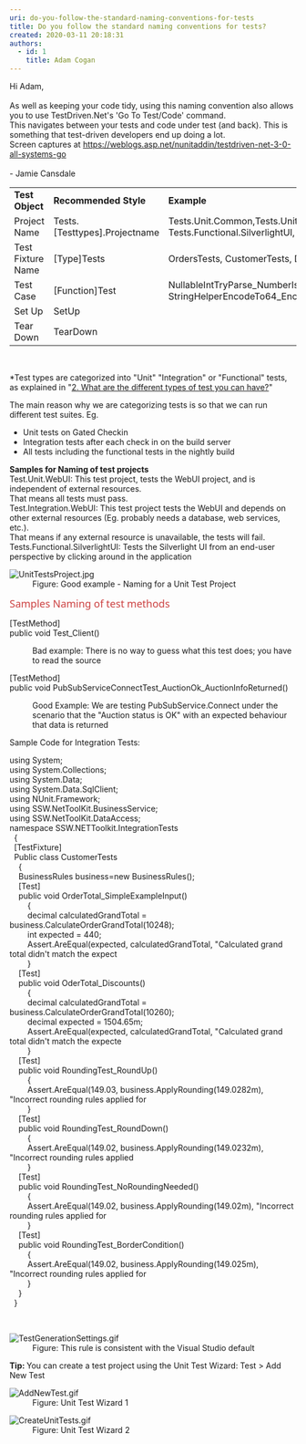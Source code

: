 ```yaml
---
uri: do-you-follow-the-standard-naming-conventions-for-tests
title: Do you follow the standard naming conventions for tests?
created: 2020-03-11 20:18:31
authors:
  - id: 1
    title: Adam Cogan
---
```





<span class='intro'> <p class="ssw15-rteElement-Reference">Hi Adam,<br><br>As well as keeping your code tidy, using this naming convention also allows you to use TestDriven.Net's 'Go To Test/Code' command.<br>This navigates between your tests and code under test (and back). This is something that test-driven developers end up doing a lot.<br>Screen captures at <a href="https&#58;//weblogs.asp.net/nunitaddin/testdriven-net-3-0-all-systems-go">https&#58;//weblogs.asp.net/nunitaddin/testdriven-net-3-0-all-systems-go</a><br><br>- Jamie Cansdale<br></p> </span>

<table cellspacing="0" width="100%" class="ssw15-rteTable-default"><tbody><tr><td class="ssw15-rteTable-default" style="width&#58;33.3333%;"> 
            <strong>Test Object</strong></td><td class="ssw15-rteTable-default" style="width&#58;33.3333%;"> 
            <strong>Recommended Style</strong></td><td class="ssw15-rteTable-default" style="width&#58;33.3333%;"> 
            <strong>Example</strong></td></tr><tr><td class="ssw15-rteTable-default">Project Name</td><td class="ssw15-rteTable-default">Tests.[Testtypes].Projectname</td><td class="ssw15-rteTable-default">Tests.Unit.Common,Tests.Unit.WebFrontend,Test.Integration.MainWCFService<br>Tests.Functional.SilverlightUI, Tests.Functional.WebUI *</td></tr><tr><td class="ssw15-rteTable-default">Test Fixture Name</td><td class="ssw15-rteTable-default">[Type]Tests</td><td class="ssw15-rteTable-default">OrdersTests, CustomerTests, DeveloperTests</td></tr><tr><td class="ssw15-rteTable-default">Test Case</td><td class="ssw15-rteTable-default">[Function]Test</td><td class="ssw15-rteTable-default">NullableIntTryParse_NumberIsValid1_Return1, StringHelperEncodeTo64_EncodeAndUnencodeString_ReturnSameString</td></tr><tr><td class="ssw15-rteTable-default">Set Up</td><td class="ssw15-rteTable-default">SetUp</td><td class="ssw15-rteTable-default">&#160;</td></tr><tr><td class="ssw15-rteTable-default">Tear Down</td><td class="ssw15-rteTable-default">TearDown</td><td class="ssw15-rteTable-default">&#160;</td></tr></tbody></table><p> 
   <br> 
</p><p>*Test types are categorized into &quot;Unit&quot; &quot;Integration&quot; or &quot;Functional&quot; tests, as explained in &quot;<a href="https&#58;//www.ssw.com.au/ssw/Standards/Rules/RulesToBetterUnitTests.aspx#TypesOfTests">2. What are the different types of test you can have?</a>&quot;</p><p>The main reason why we are categorizing tests is so that we can run different test suites. Eg.</p><ul><li>Unit tests on Gated Checkin</li><li>Integration tests after each check in on the build server</li><li>All tests including the functional tests in the nightly build</li></ul><p> 
   <strong>Samples for Naming of test projects</strong><br>Test.Unit.WebUI&#58; This test project, tests the WebUI project, and is independent of external resources.<br>That means all tests must pass.<br>Test.Integration.WebUI&#58; This test project tests the WebUI and depends on other external resources (Eg. probably needs a database, web services, etc.).<br>That means if any external resource is unavailable, the tests will fail.<br>Tests.Functional.SilverlightUI&#58; Tests the Silverlight UI from an end-user perspective by clicking around in the application</p><dl class="goodImage"><dt>
      <img src="/PublishingImages/UnitTestsProject.jpg" alt="UnitTestsProject.jpg" />
   </dt><dd>Figure&#58; Good example - Naming for a Unit Test Project</dd></dl> 
<span style="color&#58;#cc4141;font-family&#58;&quot;segoe ui&quot;, &quot;trebuchet ms&quot;, tahoma, arial, verdana, sans-serif;font-size&#58;18px;">Samples Naming of test methods​​​</span>
<p class="ssw15-rteElement-CodeArea"> [TestMethod]<br> public void Test_Client()</p><dd class="ssw15-rteElement-FigureBad">Bad example&#58; There is no way to guess what this test does; you have to read the source​​<br></dd><p class="ssw15-rteElement-CodeArea"> [TestMethod]<br> public void PubSubServiceConnectTest_AuctionOk_AuctionInfoReturned()</p><dd class="ssw15-rteElement-FigureGood">Good Example&#58; We are testing PubSubSe​rvice.Connect under the scenario that the &quot;Auction status is OK&quot; with an expected behaviour that data is returned</dd><p>Sample Code for Integration Tests&#58;</p><p class="ssw15-rteElement-CodeArea">using System;<br>using System.Collections;<br>using System.Data;<br>using System.Data.SqlClient;<br>using NUnit.Framework;<br>using SSW.NetToolKit.BusinessService;<br>using SSW.NetToolKit.DataAccess;<br>namespace SSW.NETToolkit.IntegrationTests<br>&#160;&#160;&#123;<br>&#160;&#160;[TestFixture]<br>&#160;&#160;Public class CustomerTests<br>&#160;&#160;&#160;&#160;&#123;<br>&#160;&#160;&#160;&#160;BusinessRules business=new BusinessRules(); 
   <br>&#160;&#160;&#160;&#160;[Test]<br>&#160;&#160;&#160;&#160;public void OrderTotal_SimpleExampleInput()<br>&#160;&#160;&#160;&#160;&#160;&#160;&#160;&#160;&#123;<br>&#160;&#160;&#160;&#160;&#160;&#160;&#160;&#160;decimal calculatedGrandTotal = business.CalculateOrderGrandTotal(10248);<br>&#160;&#160;&#160;&#160;&#160;&#160;&#160;&#160;int expected = 440;<br>&#160;&#160;&#160;&#160;&#160;&#160;&#160;&#160;Assert.AreEqual(expected, calculatedGrandTotal, &quot;Calculated grand total didn't match the expect<br>&#160;&#160;&#160;&#160;&#160;&#160;&#160;&#160;&#125;<br>&#160;&#160;&#160;&#160;[Test]<br>&#160;&#160;&#160;&#160;public void OderTotal_Discounts()<br>&#160;&#160;&#160;&#160;&#160;&#160;&#160;&#160;&#123;<br>&#160;&#160;&#160;&#160;&#160;&#160;&#160;&#160;decimal calculatedGrandTotal = business.CalculateOrderGrandTotal(10260);<br>&#160;&#160;&#160;&#160;&#160;&#160;&#160;&#160;decimal expected = 1504.65m;<br>&#160;&#160;&#160;&#160;&#160;&#160;&#160;&#160;Assert.AreEqual(expected, calculatedGrandTotal, &quot;Calculated grand total didn't match the expecte<br>&#160;&#160;&#160;&#160;&#160;&#160;&#160;&#160;&#125;<br>&#160;&#160;&#160;&#160;[Test]<br>&#160;&#160;&#160;&#160;public void RoundingTest_RoundUp()<br>&#160;&#160;&#160;&#160;&#160;&#160;&#160;&#160;&#123;<br>&#160;&#160;&#160;&#160;&#160;&#160;&#160;&#160;Assert.AreEqual(149.03, business.ApplyRounding(149.0282m), &quot;Incorrect rounding rules applied for<br>&#160;&#160;&#160;&#160;&#160;&#160;&#160;&#160;&#125;<br>&#160;&#160;&#160;&#160;[Test]<br>&#160;&#160;&#160;&#160;public void RoundingTest_RoundDown()<br>&#160;&#160;&#160;&#160;&#160;&#160;&#160;&#160;&#123;<br>&#160;&#160;&#160;&#160;&#160;&#160;&#160;&#160;Assert.AreEqual(149.02, business.ApplyRounding(149.0232m), &quot;Incorrect rounding rules applied 
   <br>&#160;&#160;&#160;&#160;&#160;&#160;&#160;&#160;&#125;<br>&#160;&#160;&#160;&#160;[Test]<br>&#160;&#160;&#160;&#160;public void RoundingTest_NoRoundingNeeded()<br>&#160;&#160;&#160;&#160;&#160;&#160;&#160;&#160;&#123;<br>&#160;&#160;&#160;&#160;&#160;&#160;&#160;&#160;Assert.AreEqual(149.02, business.ApplyRounding(149.02m), &quot;Incorrect rounding rules applied for 
   <br>&#160;&#160;&#160;&#160;&#160;&#160;&#160;&#160;&#125;<br>&#160;&#160;&#160;&#160;[Test]<br>&#160;&#160;&#160;&#160;public void RoundingTest_BorderCondition()<br>&#160;&#160;&#160;&#160;&#160;&#160;&#160;&#160;&#123;<br>&#160;&#160;&#160;&#160;&#160;&#160;&#160;&#160;Assert.AreEqual(149.02, business.ApplyRounding(149.025m), &quot;Incorrect rounding rules applied for<br>&#160;&#160;&#160;&#160;&#160;&#160;&#160;&#160;&#125;<br>&#160;&#160;&#160;&#160;&#125;<br>&#160;&#160;&#125;<br></p>
​
<dl class="image"><dt><img src="/PublishingImages/TestGenerationSettings.gif" alt="TestGenerationSettings.gif" /></dt><dd>Figure&#58; This rule is consistent with the Visual Studio default</dd></dl> 
   <b>Tip&#58; </b>You can create a test project using the Unit Test Wizard&#58; Test &gt; Add New Test<p></p><dl class="image"><dt>​​<img src="/PublishingImages/AddNewTest.gif" alt="AddNewTest.gif" /></dt><dd>Figure&#58; Unit Test Wizard 1</dd></dl><dl class="image"><dt><img src="/PublishingImages/CreateUnitTests.gif" alt="CreateUnitTests.gif" /></dt><dd>Figure&#58; Unit Test Wizard 2</dd></dl>


